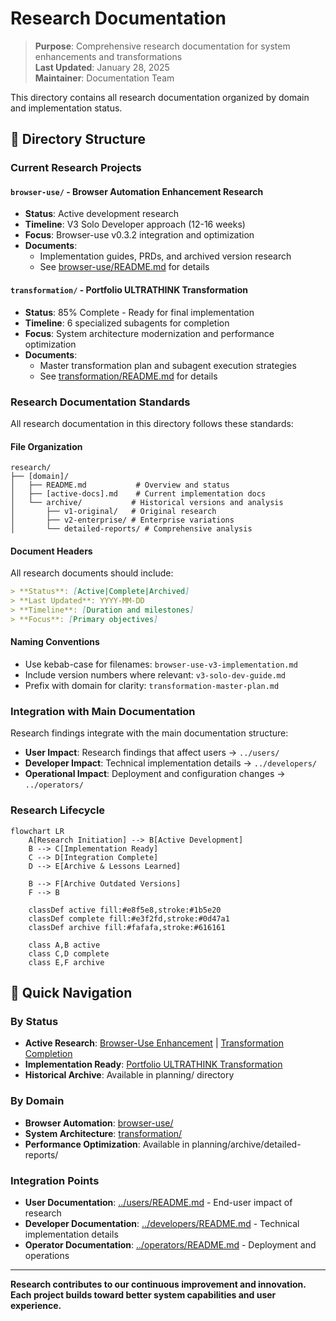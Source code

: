 # Research Documentation

> **Purpose**: Comprehensive research documentation for system enhancements and transformations  
> **Last Updated**: January 28, 2025  
> **Maintainer**: Documentation Team

This directory contains all research documentation organized by domain and implementation status.

## 📁 Directory Structure

### Current Research Projects

#### `browser-use/` - Browser Automation Enhancement Research
- **Status**: Active development research
- **Timeline**: V3 Solo Developer approach (12-16 weeks)
- **Focus**: Browser-use v0.3.2 integration and optimization
- **Documents**:
  - Implementation guides, PRDs, and archived version research
  - See [browser-use/README.md](browser-use/README.md) for details

#### `transformation/` - Portfolio ULTRATHINK Transformation
- **Status**: 85% Complete - Ready for final implementation
- **Timeline**: 6 specialized subagents for completion
- **Focus**: System architecture modernization and performance optimization
- **Documents**:
  - Master transformation plan and subagent execution strategies
  - See [transformation/README.md](transformation/README.md) for details

### Research Documentation Standards

All research documentation in this directory follows these standards:

#### File Organization
```
research/
├── [domain]/
│   ├── README.md           # Overview and status
│   ├── [active-docs].md    # Current implementation docs
│   └── archive/           # Historical versions and analysis
│       ├── v1-original/   # Original research
│       ├── v2-enterprise/ # Enterprise variations
│       └── detailed-reports/ # Comprehensive analysis
```

#### Document Headers
All research documents should include:
```markdown
> **Status**: [Active|Complete|Archived]  
> **Last Updated**: YYYY-MM-DD  
> **Timeline**: [Duration and milestones]  
> **Focus**: [Primary objectives]
```

#### Naming Conventions
- Use kebab-case for filenames: `browser-use-v3-implementation.md`
- Include version numbers where relevant: `v3-solo-dev-guide.md`
- Prefix with domain for clarity: `transformation-master-plan.md`

### Integration with Main Documentation

Research findings integrate with the main documentation structure:

- **User Impact**: Research findings that affect users → `../users/`
- **Developer Impact**: Technical implementation details → `../developers/`
- **Operational Impact**: Deployment and configuration changes → `../operators/`

### Research Lifecycle

```mermaid
flowchart LR
    A[Research Initiation] --> B[Active Development]
    B --> C[Implementation Ready]
    C --> D[Integration Complete]
    D --> E[Archive & Lessons Learned]
    
    B --> F[Archive Outdated Versions]
    F --> B
    
    classDef active fill:#e8f5e8,stroke:#1b5e20
    classDef complete fill:#e3f2fd,stroke:#0d47a1
    classDef archive fill:#fafafa,stroke:#616161
    
    class A,B active
    class C,D complete
    class E,F archive
```

## 🔗 Quick Navigation

### By Status
- **Active Research**: [Browser-Use Enhancement](browser-use/README.md) | [Transformation Completion](transformation/README.md)
- **Implementation Ready**: [Portfolio ULTRATHINK Transformation](transformation/README.md)
- **Historical Archive**: Available in planning/ directory

### By Domain
- **Browser Automation**: [browser-use/](browser-use/README.md)
- **System Architecture**: [transformation/](transformation/README.md)
- **Performance Optimization**: Available in planning/archive/detailed-reports/

### Integration Points
- **User Documentation**: [../users/README.md](../users/README.md) - End-user impact of research
- **Developer Documentation**: [../developers/README.md](../developers/README.md) - Technical implementation details
- **Operator Documentation**: [../operators/README.md](../operators/README.md) - Deployment and operations

---

**Research contributes to our continuous improvement and innovation. Each project builds toward better system capabilities and user experience.**
